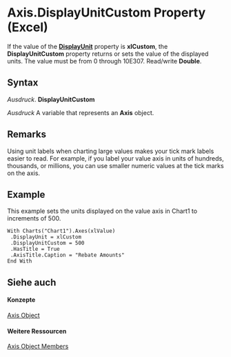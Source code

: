 
# Axis.DisplayUnitCustom Property (Excel)

If the value of the  **[DisplayUnit](81a4a639-aab4-e404-9e54-c75739cc57f9.md)** property is **xlCustom**, the **DisplayUnitCustom** property returns or sets the value of the displayed units. The value must be from 0 through 10E307. Read/write **Double**.


## Syntax

 _Ausdruck_. **DisplayUnitCustom**

 _Ausdruck_ A variable that represents an **Axis** object.


## Remarks

Using unit labels when charting large values makes your tick mark labels easier to read. For example, if you label your value axis in units of hundreds, thousands, or millions, you can use smaller numeric values at the tick marks on the axis.


## Example

This example sets the units displayed on the value axis in Chart1 to increments of 500.


```
With Charts("Chart1").Axes(xlValue) 
 .DisplayUnit = xlCustom 
 .DisplayUnitCustom = 500 
 .HasTitle = True 
 .AxisTitle.Caption = "Rebate Amounts" 
End With
```


## Siehe auch


#### Konzepte


[Axis Object](7e08c61b-90f4-8d91-0ee2-84283d10b324.md)
#### Weitere Ressourcen


[Axis Object Members](http://msdn.microsoft.com/library/2b60f79e-339d-a6cf-7ec6-a915b550c634%28Office.15%29.aspx)
